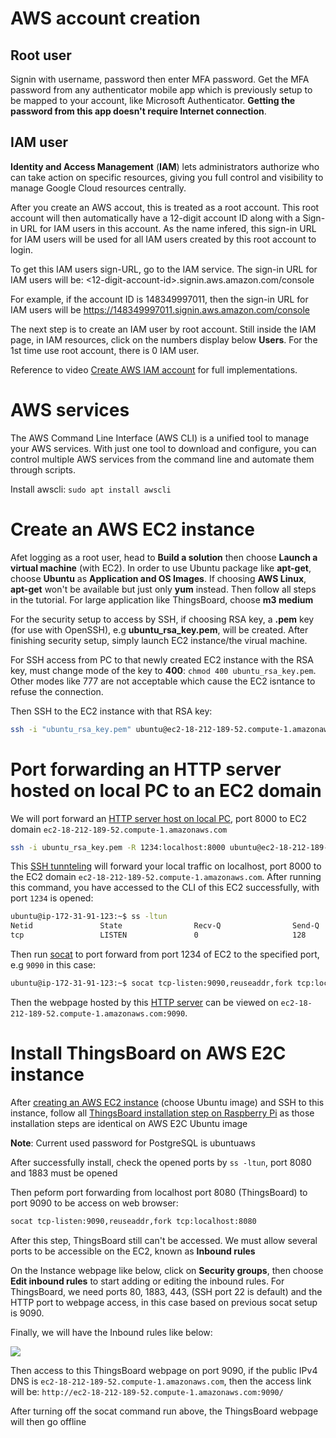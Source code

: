 # AWS account creation

## Root user

Signin with username, password then enter MFA password. Get the MFA password from any authenticator mobile app which is previously setup to be mapped to your account, like Microsoft Authenticator. **Getting the password from this app doesn't require Internet connection**.

## IAM user

**Identity and Access Management** (**IAM**) lets administrators authorize who can take action on specific resources, giving you full control and visibility to manage Google Cloud resources centrally.

After you create an AWS accout, this is treated as a root account. This root account will then automatically have a 12-digit account ID along with a Sign-in URL for IAM users in this account. As the name infered, this sign-in URL for IAM users will be used for all IAM users created by this root account to login.

To get this IAM users sign-URL, go to the IAM service. The sign-in URL for IAM users will be: <12-digit-account-id>.signin.aws.amazon.com/console

For example, if the account ID is 148349997011, then the sign-in URL for IAM users will be https://148349997011.signin.aws.amazon.com/console

The next step is to create an IAM user by root account. Still inside the IAM page, in IAM resources, click on the numbers display below **Users**. For the 1st time use root account, there is 0 IAM user.

Reference to video [Create AWS IAM account]() for full implementations.
# AWS services
The AWS Command Line Interface (AWS CLI) is a unified tool to manage your AWS services. With just one tool to download and configure, you can control multiple AWS services from the command line and automate them through scripts.

Install awscli: ``sudo apt install awscli``
# Create an AWS EC2 instance

Afet logging as a root user, head to **Build a solution** then choose **Launch a virtual machine** (with EC2). In order to use Ubuntu package like **apt-get**, choose **Ubuntu** as **Application and OS Images**. If choosing **AWS Linux**, **apt-get** won't be available but just only **yum** instead. Then follow all steps in the tutorial. For large application like ThingsBoard, choose **m3 medium**

For the security setup to access by SSH, if choosing RSA key, a **.pem** key (for use with OpenSSH), e.g **ubuntu_rsa_key.pem**, will be created. After finishing security setup, simply launch EC2 instance/the virual machine.

For SSH access from PC to that newly created EC2 instance with the RSA key, must change mode of the key to **400**: ``chmod 400 ubuntu_rsa_key.pem``. Other modes like 777 are not acceptable which cause the EC2 isntance to refuse the connection.

Then SSH to the EC2 instance with that RSA key:

```sh
ssh -i "ubuntu_rsa_key.pem" ubuntu@ec2-18-212-189-52.compute-1.amazonaws.com
```
# Port forwarding an HTTP server hosted on local PC to an EC2 domain
We will port forward an [HTTP server host on local PC](https://github.com/TranPhucVinh/C/blob/master/Application%20layer/HTTP%20server/multithread_http_server.c), port 8000 to EC2 domain ``ec2-18-212-189-52.compute-1.amazonaws.com``

```sh
ssh -i ubuntu_rsa_key.pem -R 1234:localhost:8000 ubuntu@ec2-18-212-189-52.compute-1.amazonaws.com
```
This [SSH tunnteling](https://github.com/TranPhucVinh/Linux-Shell/blob/master/Application%20layer/SSH.md#secure-shell-tunneling-or-ssh-tunneling) will forward your local traffic on localhost, port 8000 to the EC2 domain ``ec2-18-212-189-52.compute-1.amazonaws.com``. After running this command, you have accessed to the CLI of this EC2 successfully, with port ``1234`` is opened:

```sh
ubuntu@ip-172-31-91-123:~$ ss -ltun
Netid               State                Recv-Q                Send-Q                                    Local Address:Port                                Peer Address:Port               Process
tcp                 LISTEN               0                     128                                               [::1]:1234                                        [::]:*
```
Then run [socat](https://github.com/TranPhucVinh/Linux-Shell/blob/master/Network%20layer/README.md#nat) to port forward from port 1234 of EC2 to the specified port, e.g ``9090`` in this case:
```sh
ubuntu@ip-172-31-91-123:~$ socat tcp-listen:9090,reuseaddr,fork tcp:localhost:1234
```
Then the webpage hosted by this [HTTP server](https://github.com/TranPhucVinh/C/blob/master/Application%20layer/HTTP%20server/multithread_http_server.c) can be viewed on ``ec2-18-212-189-52.compute-1.amazonaws.com:9090``.
# Install ThingsBoard on AWS E2C instance

After [creating an AWS EC2 instance](#create-an-aws-ec2-instance) (choose Ubuntu image) and SSH to this instance, follow all [ThingsBoard installation step on Raspberry Pi](https://github.com/TranPhucVinh/Raspberry-Pi-GNU/blob/main/Platforms%20interaction/ThingsBoard.md) as those installation steps are identical on AWS E2C Ubuntu image

**Note**: Current used password for PostgreSQL is ubuntuaws

After successfully install, check the opened ports by ``ss -ltun``, port 8080 and 1883 must be opened

Then peform port forwarding from localhost port 8080 (ThingsBoard) to port 9090 to be access on web browser:

```sh
socat tcp-listen:9090,reuseaddr,fork tcp:localhost:8080
```
After this step, ThingsBoard still can't be accessed. We must allow several ports to be accessible on the EC2, known as **Inbound rules**

On the Instance webpage like below, click on **Security groups**, then choose **Edit inbound rules** to start adding or editing the inbound rules. For ThingsBoard, we need ports 80, 1883, 443, (SSH port 22 is default) and the HTTP port to webpage access, in this case based on previous socat setup is 9090.

Finally, we will have the Inbound rules like below:

![](https://github.com/TranPhucVinh/Linux-Shell/blob/master/Environment/Images/inbound_rules_security_groups.jpg)

Then access to this ThingsBoard webpage on port 9090, if the public IPv4 DNS is ``ec2-18-212-189-52.compute-1.amazonaws.com``, then the access link will be: ``http://ec2-18-212-189-52.compute-1.amazonaws.com:9090/``

After turning off the socat command run above, the ThingsBoard webpage will then go offline
